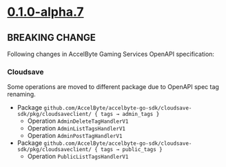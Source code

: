 # [0.1.0-alpha.7]

## BREAKING CHANGE

Following changes in AccelByte Gaming Services OpenAPI specification:

### Cloudsave

Some operations are moved to different package due to OpenAPI spec tag renaming.

- Package `github.com/AccelByte/accelbyte-go-sdk/cloudsave-sdk/pkg/cloudsaveclient/ { tags → admin_tags }`
  - Operation `AdminDeleteTagHandlerV1`
  - Operation `AdminListTagsHandlerV1`
  - Operation `AdminPostTagHandlerV1`
- Package `github.com/AccelByte/accelbyte-go-sdk/cloudsave-sdk/pkg/cloudsaveclient/ { tags → public_tags }`
  - Operation `PublicListTagsHandlerV1`

[0.1.0-alpha.7]: https://github.com/AccelByte/accelbyte-go-modular-sdk/compare/cloudsave-sdk/v0.1.0-alpha.6..cloudsave-sdk/v0.1.0-alpha.7